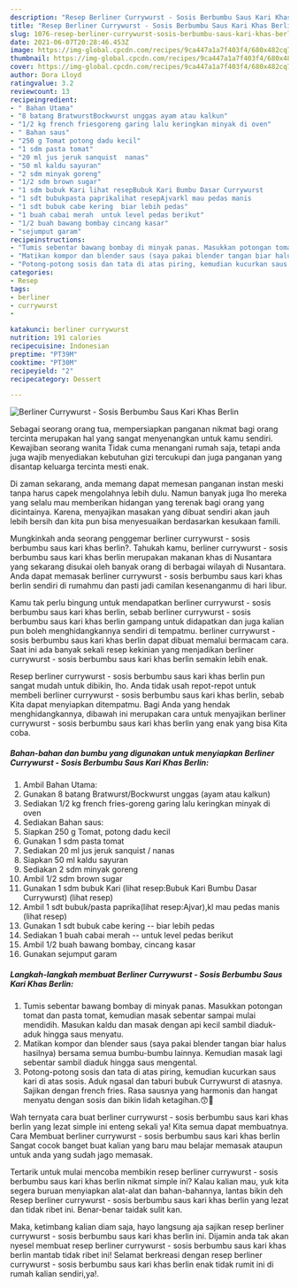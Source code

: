 ```yaml
---
description: "Resep Berliner Currywurst - Sosis Berbumbu Saus Kari Khas Berlin yang lezat Untuk Jualan"
title: "Resep Berliner Currywurst - Sosis Berbumbu Saus Kari Khas Berlin yang lezat Untuk Jualan"
slug: 1076-resep-berliner-currywurst-sosis-berbumbu-saus-kari-khas-berlin-yang-lezat-untuk-jualan
date: 2021-06-07T20:28:46.453Z
image: https://img-global.cpcdn.com/recipes/9ca447a1a7f403f4/680x482cq70/berliner-currywurst-sosis-berbumbu-saus-kari-khas-berlin-foto-resep-utama.jpg
thumbnail: https://img-global.cpcdn.com/recipes/9ca447a1a7f403f4/680x482cq70/berliner-currywurst-sosis-berbumbu-saus-kari-khas-berlin-foto-resep-utama.jpg
cover: https://img-global.cpcdn.com/recipes/9ca447a1a7f403f4/680x482cq70/berliner-currywurst-sosis-berbumbu-saus-kari-khas-berlin-foto-resep-utama.jpg
author: Dora Lloyd
ratingvalue: 3.2
reviewcount: 13
recipeingredient:
- " Bahan Utama"
- "8 batang BratwurstBockwurst unggas ayam atau kalkun"
- "1/2 kg french friesgoreng garing lalu keringkan minyak di oven"
- " Bahan saus"
- "250 g Tomat potong dadu kecil"
- "1 sdm pasta tomat"
- "20 ml jus jeruk sanquist  nanas"
- "50 ml kaldu sayuran"
- "2 sdm minyak goreng"
- "1/2 sdm brown sugar"
- "1 sdm bubuk Kari lihat resepBubuk Kari Bumbu Dasar Currywurst           lihat resep"
- "1 sdt bubukpasta paprikalihat resepAjvarkl mau pedas manis           lihat resep"
- "1 sdt bubuk cabe kering  biar lebih pedas"
- "1 buah cabai merah  untuk level pedas berikut"
- "1/2 buah bawang bombay cincang kasar"
- "sejumput garam"
recipeinstructions:
- "Tumis sebentar bawang bombay di minyak panas. Masukkan potongan tomat dan pasta tomat, kemudian masak sebentar sampai mulai mendidih. Masukan kaldu dan masak dengan api kecil sambil diaduk-aduk hingga saus menyatu."
- "Matikan kompor dan blender saus (saya pakai blender tangan biar halus hasilnya) bersama semua bumbu-bumbu lainnya. Kemudian masak lagi sebentar sambil diaduk hingga saus mengental."
- "Potong-potong sosis dan tata di atas piring, kemudian kucurkan saus kari di atas sosis. Aduk ngasal dan taburi bubuk Currywurst di atasnya. Sajikan dengan french fries. Rasa sausnya yang harmonis dan hangat menyatu dengan sosis dan bikin lidah ketagihan.😙🤗"
categories:
- Resep
tags:
- berliner
- currywurst
- 

katakunci: berliner currywurst  
nutrition: 191 calories
recipecuisine: Indonesian
preptime: "PT39M"
cooktime: "PT30M"
recipeyield: "2"
recipecategory: Dessert

---
```



![Berliner Currywurst - Sosis Berbumbu Saus Kari Khas Berlin](https://img-global.cpcdn.com/recipes/9ca447a1a7f403f4/680x482cq70/berliner-currywurst-sosis-berbumbu-saus-kari-khas-berlin-foto-resep-utama.jpg)

Sebagai seorang orang tua, mempersiapkan panganan nikmat bagi orang tercinta merupakan hal yang sangat menyenangkan untuk kamu sendiri. Kewajiban seorang  wanita Tidak cuma menangani rumah saja, tetapi anda juga wajib menyediakan kebutuhan gizi tercukupi dan juga panganan yang disantap keluarga tercinta mesti enak.

Di zaman  sekarang, anda memang dapat memesan panganan instan meski tanpa harus capek mengolahnya lebih dulu. Namun banyak juga lho mereka yang selalu mau memberikan hidangan yang terenak bagi orang yang dicintainya. Karena, menyajikan masakan yang dibuat sendiri akan jauh lebih bersih dan kita pun bisa menyesuaikan berdasarkan kesukaan famili. 



Mungkinkah anda seorang penggemar berliner currywurst - sosis berbumbu saus kari khas berlin?. Tahukah kamu, berliner currywurst - sosis berbumbu saus kari khas berlin merupakan makanan khas di Nusantara yang sekarang disukai oleh banyak orang di berbagai wilayah di Nusantara. Anda dapat memasak berliner currywurst - sosis berbumbu saus kari khas berlin sendiri di rumahmu dan pasti jadi camilan kesenanganmu di hari libur.

Kamu tak perlu bingung untuk mendapatkan berliner currywurst - sosis berbumbu saus kari khas berlin, sebab berliner currywurst - sosis berbumbu saus kari khas berlin gampang untuk didapatkan dan juga kalian pun boleh menghidangkannya sendiri di tempatmu. berliner currywurst - sosis berbumbu saus kari khas berlin dapat dibuat memalui bermacam cara. Saat ini ada banyak sekali resep kekinian yang menjadikan berliner currywurst - sosis berbumbu saus kari khas berlin semakin lebih enak.

Resep berliner currywurst - sosis berbumbu saus kari khas berlin pun sangat mudah untuk dibikin, lho. Anda tidak usah repot-repot untuk membeli berliner currywurst - sosis berbumbu saus kari khas berlin, sebab Kita dapat menyiapkan ditempatmu. Bagi Anda yang hendak menghidangkannya, dibawah ini merupakan cara untuk menyajikan berliner currywurst - sosis berbumbu saus kari khas berlin yang enak yang bisa Kita coba.

<!--inarticleads1-->

##### Bahan-bahan dan bumbu yang digunakan untuk menyiapkan Berliner Currywurst - Sosis Berbumbu Saus Kari Khas Berlin:

1. Ambil  Bahan Utama:
1. Gunakan 8 batang Bratwurst/Bockwurst unggas (ayam atau kalkun)
1. Sediakan 1/2 kg french fries-goreng garing lalu keringkan minyak di oven
1. Sediakan  Bahan saus:
1. Siapkan 250 g Tomat, potong dadu kecil
1. Gunakan 1 sdm pasta tomat
1. Sediakan 20 ml jus jeruk sanquist / nanas
1. Siapkan 50 ml kaldu sayuran
1. Sediakan 2 sdm minyak goreng
1. Ambil 1/2 sdm brown sugar
1. Gunakan 1 sdm bubuk Kari (lihat resep:Bubuk Kari Bumbu Dasar Currywurst)           (lihat resep)
1. Ambil 1 sdt bubuk/pasta paprika(lihat resep:Ajvar),kl mau pedas manis           (lihat resep)
1. Gunakan 1 sdt bubuk cabe kering -- biar lebih pedas
1. Sediakan 1 buah cabai merah -- untuk level pedas berikut
1. Ambil 1/2 buah bawang bombay, cincang kasar
1. Gunakan sejumput garam




<!--inarticleads2-->

##### Langkah-langkah membuat Berliner Currywurst - Sosis Berbumbu Saus Kari Khas Berlin:

1. Tumis sebentar bawang bombay di minyak panas. Masukkan potongan tomat dan pasta tomat, kemudian masak sebentar sampai mulai mendidih. Masukan kaldu dan masak dengan api kecil sambil diaduk-aduk hingga saus menyatu.
1. Matikan kompor dan blender saus (saya pakai blender tangan biar halus hasilnya) bersama semua bumbu-bumbu lainnya. Kemudian masak lagi sebentar sambil diaduk hingga saus mengental.
1. Potong-potong sosis dan tata di atas piring, kemudian kucurkan saus kari di atas sosis. Aduk ngasal dan taburi bubuk Currywurst di atasnya. Sajikan dengan french fries. Rasa sausnya yang harmonis dan hangat menyatu dengan sosis dan bikin lidah ketagihan.😙🤗




Wah ternyata cara buat berliner currywurst - sosis berbumbu saus kari khas berlin yang lezat simple ini enteng sekali ya! Kita semua dapat membuatnya. Cara Membuat berliner currywurst - sosis berbumbu saus kari khas berlin Sangat cocok banget buat kalian yang baru mau belajar memasak ataupun untuk anda yang sudah jago memasak.

Tertarik untuk mulai mencoba membikin resep berliner currywurst - sosis berbumbu saus kari khas berlin nikmat simple ini? Kalau kalian mau, yuk kita segera buruan menyiapkan alat-alat dan bahan-bahannya, lantas bikin deh Resep berliner currywurst - sosis berbumbu saus kari khas berlin yang lezat dan tidak ribet ini. Benar-benar taidak sulit kan. 

Maka, ketimbang kalian diam saja, hayo langsung aja sajikan resep berliner currywurst - sosis berbumbu saus kari khas berlin ini. Dijamin anda tak akan nyesel membuat resep berliner currywurst - sosis berbumbu saus kari khas berlin mantab tidak ribet ini! Selamat berkreasi dengan resep berliner currywurst - sosis berbumbu saus kari khas berlin enak tidak rumit ini di rumah kalian sendiri,ya!.

